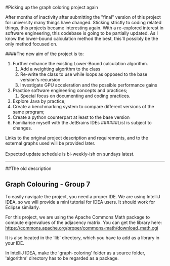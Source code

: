 #Picking up the graph coloring project again

<p>After months of inactivity after submitting the "final" version of this project for university many things have changed. Sticking strictly to coding related things, this projects became interesting again. With a re-explored interest in software engineering, this codebase is going to be partially updated. As I know the lower-bound calculation method the best, this'll possibly be the only method focused on.</p>

####The new aim of the project is to:
1. Further enhance the existing Lower-Bound calculation algorithm.
    1. Add a weighting algorithm to the class 
    2. Re-write the class to use while loops as opposed to the base version's recursion
    3. Investigate GPU acceleration and the possible performance gains
2. Practice software engineering concepts and practices;
    1. Special focus on documenting and coding practices.
3. Explore Java by practice;
4. Create a benchmarking system to compare different versions of the same program;
5. Create a python counterpart at least to the base version
6. Familiarise myself with the JetBrains IDEs
######List is subject to changes.
<p>Links to the original project description and requirements, and to the external graphs used will be provided later.
<br><br>
Expected update schedule is bi-weekly-ish on sundays latest.</p>

----------
##The old description
## Graph Colouring - Group 7

To easily navigate the project, you need a proper IDE.
We are using IntelliJ IDEA, so we will provide a mini tutorial for IDEA users.
It should work for Eclipse similarly.

For this project, we are using the Apache Commons Math package to compute
eigenvalues of the adjacency matrix. You can get the library here:
https://commons.apache.org/proper/commons-math/download_math.cgi

It is also located in the 'lib' directory, which you have to add as a
library in your IDE.

In IntelliJ IDEA, make the 'graph-coloring' folder as a source folder,
'algorithm' directory has to be regarded as a package.